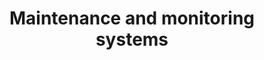 ---
learningObjectiveId: "022.14.03"
parentId: "022.14"
title: Maintenance and monitoring systems
---